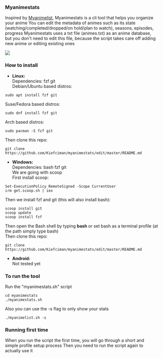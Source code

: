 ### Myanimestats
Inspired by [Myanimelist](https://myanimelist.net/), Myanimestats is a cli tool that helps you organize your anime
You can edit the metadata of animes such as its state (watching/completed/dropped/on hold/plan to watch), seasons, episodes, progress
Myanimestats uses a txt file (animes.txt) as an anime database, but you don't need to edit this file, because the script takes care off adding new anime or editing existing ones

![](https://github.com/Kiefciman/myanimestats/blob/master/myanimestats.gif)

### How to install
- **Linux:**<br>
Dependencies: fzf git<br>
Debian/Ubuntu based distros:
```
sudo apt install fzf git
```
Suse/Fedora based distros:
```
sudo dnf install fzf git
```
Arch based distros:
```
sudo pacman -S fzf git
```
Then clone this repo:
```
git clone https://github.com/Kiefciman/myanimestats/edit/master/README.md
```
- **Windows:**<br>
Dependencies: bash fzf git<br>
We are going with scoop<br>
First install scoop:
```
Set-ExecutionPolicy RemoteSigned -Scope CurrentUser
irm get.scoop.sh | iex
```
Then we install fzf and git (this will also install bash):
```
scoop install git
scoop update
scoop install fzf
```
Then open the Bash shell by typing **bash** or set bash as a terminal profile (at the path simply type bash)<br>
Then clone this repo:
```
git clone https://github.com/Kiefciman/myanimestats/edit/master/README.md
```
- **Android:**<br>
Not tested yet

### To run the tool
Run the "myanimestats.sh" script
```
cd myanimestats
./myanimestats.sh
```
Also you can use the -s flag to only show your stats
```
./myanimelist.sh -s
```

### Running first time
When you run the script the first time, you will go through a short and simple profile setup process
Then you need to run the script again to actually use it
